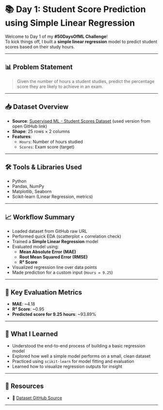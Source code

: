 # 📚 Day 1: Student Score Prediction using Simple Linear Regression

Welcome to Day 1 of my **#50DaysOfML Challenge**!  
To kick things off, I built a **simple linear regression** model to predict student scores based on their study hours.

---

## 📊 Problem Statement

> Given the number of hours a student studies, predict the percentage score they are likely to achieve in an exam.

---

## 📥 Dataset Overview

- **Source**: [Supervised ML - Student Scores Dataset](https://www.kaggle.com/datasets/spscientist/students-performance-in-exams) (used version from open GitHub link)
- **Shape**: 25 rows × 2 columns
- **Features**:  
  - `Hours`: Number of hours studied  
  - `Scores`: Exam score (target)

---

## 🛠️ Tools & Libraries Used

- Python  
- Pandas, NumPy  
- Matplotlib, Seaborn  
- Scikit-learn (Linear Regression, metrics)

---

## 📈 Workflow Summary

- Loaded dataset from GitHub raw URL
- Performed quick EDA (scatterplot + correlation check)
- Trained a **Simple Linear Regression** model
- Evaluated model using:
  - **Mean Absolute Error (MAE)**
  - **Root Mean Squared Error (RMSE)**
  - **R² Score**
- Visualized regression line over data points
- Made prediction for a custom input (`Hours = 9.25`)

---

## 📌 Key Evaluation Metrics

- **MAE**: ~4.18  
- **R² Score**: ~0.95  
- **Predicted score for 9.25 hours**: ~93.89%

---

## 💬 What I Learned

- Understood the end-to-end process of building a basic regression model  
- Explored how well a simple model performs on a small, clean dataset  
- Practiced using `scikit-learn` for model fitting and evaluation  
- Learned how to visualize regression outputs for insight

---

## 🔗 Resources

- 📘 [Dataset GitHub Source](https://raw.githubusercontent.com/AdiPersonalWorks/Random/master/student_scores%20-%20student_scores.csv)

---

